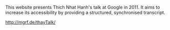 This website presents Thich Nhat Hanh's talk at Google in 2011. It aims to increase its accessibility by providing a structured, synchronised transcript. 

http://mgrf.de/thayTalk/
